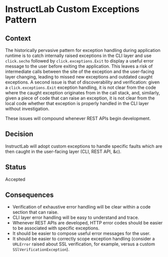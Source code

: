 # InstructLab Custom Exceptions Pattern

## Context

The historically pervasive pattern for exception handling during application runtime is to catch internally raised exceptions in the CLI layer and use `click.secho` followed by `click.exceptions.Exit` to display a useful error message to the user before exiting the application. This leaves a risk of intermediate calls between the site of the exception and the user-facing layer changing, leading to missed new exceptions and outdated caught exceptions. A second issue is that of discoverability and verification: given a `click.exceptions.Exit` exception handling, it is not clear from the code where the caught exception originates from in the call stack, and, similarly, given a piece of code that can raise an exception, it is not clear from the local code whether that exception is properly handled in the CLI layer without investigation.

These issues will compound whenever REST APIs begin development.

## Decision

InstructLab will adopt custom exceptions to handle specific faults which are then caught in the user-facing layer (CLI, REST API, &c).

## Status

Accepted

## Consequences

* Verification of exhaustive error handling will be clear within a code section that can raise.
* CLI layer error handling will be easy to understand and trace.
* Whenever REST APIs are developed, HTTP error codes should be easier to be associated with specific exceptions.
* It should be easier to compose useful error messages for the user.
* It should be easier to correctly scope exception handling (consider a `URLError` raised about SSL verification, for example, versus a custom `SSlVerificationException`).
